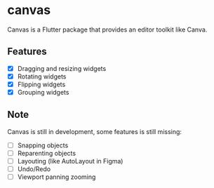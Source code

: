 # canvas
Canvas is a Flutter package that provides an editor toolkit like Canva.

## Features
- [x] Dragging and resizing widgets
- [x] Rotating widgets
- [x] Flipping widgets
- [x] Grouping widgets

## Note
Canvas is still in development, some features is still missing:
- [ ] Snapping objects
- [ ] Reparenting objects
- [ ] Layouting (like AutoLayout in Figma)
- [ ] Undo/Redo
- [ ] Viewport panning zooming